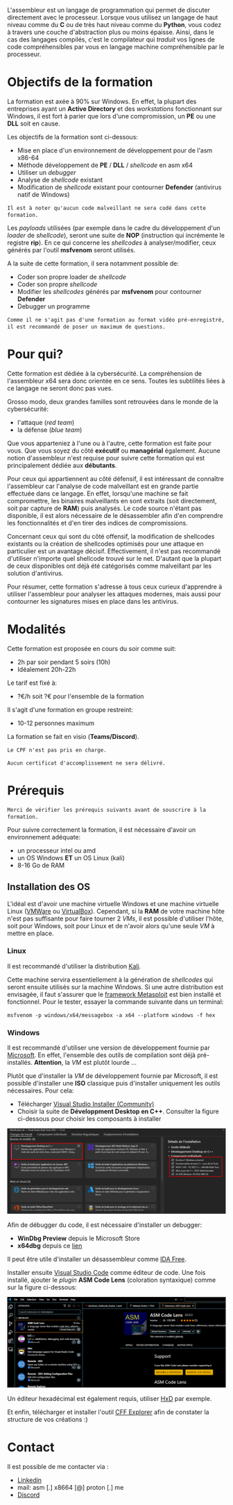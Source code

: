 L'assembleur est un langage de programmation qui permet de discuter directement avec le processeur. Lorsque vous utilisez un langage de haut niveau comme du **C** ou de très haut niveau comme du **Python**, vous codez à travers une couche d'abstraction plus ou moins épaisse. Ainsi, dans le cas des langages compilés, c'est le compilateur qui _traduit_ vos lignes de code compréhensibles par vous en langage machine compréhensible par le processeur.

# Objectifs de la formation

La formation est axée à 90% sur Windows. En effet, la plupart des entreprises ayant un **Active Directory** et des _workstations_ fonctionnant sur Windows, il est fort à parier que lors d'une compromission, un **PE** ou une **DLL** soit en cause.

Les objectifs de la formation sont ci-dessous:

* Mise en place d'un environnement de développement pour de l'asm x86-64
* Méthode développement de **PE** / **DLL** / _shellcode_ en asm x64
* Utiliser un _debugger_
* Analyse de _shellcode_ existant
* Modification de _shellcode_ existant pour contourner **Defender** (antivirus natif de Windows)

```
Il est à noter qu'aucun code malveillant ne sera codé dans cette formation. 
```

Les _payloads_ utilisées (par exemple dans le cadre du développement d'un _loader_ de _shellcode_), seront une suite de **NOP** (instruction qui incrémente le registre **rip**). En ce qui concerne les _shellcodes_ à analyser/modifier, ceux générés par l'outil **msfvenom** seront utilisés. 

A la suite de cette formation, il sera notamment possible de:

* Coder son propre loader de _shellcode_
* Coder son propre _shellcode_
* Modifier les _shellcodes_ générés par **msfvenom** pour contourner **Defender**
* Debugger un programme

```
Comme il ne s'agit pas d'une formation au format vidéo pré-enregistré, il est recommandé de poser un maximum de questions.
```

# Pour qui? 

Cette formation est dédiée à la cybersécurité. La compréhension de l'assembleur x64 sera donc orientée en ce sens. Toutes les subtilités liées à ce langage ne seront donc pas vues. 

Grosso modo, deux grandes familles sont retrouvées dans le monde de la cybersécurité:

* l'attaque (_red team_)
* la défense (_blue team_)

Que vous apparteniez à l'une ou à l'autre, cette formation est faite pour vous. Que vous soyez du côté **exécutif** ou **managérial** également. Aucune notion d'assembleur n'est requise pour suivre cette formation qui est principalement dédiée aux **débutants**.

Pour ceux qui appartiennent au côté défensif, il est intéressant de connaître l'assembleur car l'analyse de code malveillant est en grande partie effectuée dans ce langage. En effet, lorsqu'une machine se fait compromettre, les binaires malveillants en sont extraits (soit directement, soit par capture de **RAM**) puis analysés. Le code source n'étant pas disponible, il est alors nécessaire de le désassembler afin d'en comprendre les fonctionnalités et d'en tirer des indices de compromissions.

Concernant ceux qui sont du côté offensif, la modification de shellcodes existants ou la création de shellcodes optimisés pour une attaque en particulier est un avantage décisif. Effectivement, il n'est pas recommandé d'utiliser n'importe quel shellcode trouvé sur le net. D'autant que la plupart de ceux disponibles ont déjà été catégorisés comme malveillant par les solution d'antivirus.

Pour résumer, cette formation s'adresse à tous ceux curieux d'apprendre à utiliser l'assembleur pour analyser les attaques modernes, mais aussi pour contourner les signatures mises en place dans les antivirus.

# Modalités

Cette formation est proposée en cours du soir comme suit:

* 2h par soir pendant 5 soirs (10h)
* Idéalement 20h-22h

Le tarif est fixé à:

* ?€/h soit ?€ pour l'ensemble de la formation

Il s'agit d'une formation en groupe restreint:

* 10-12 personnes maximum

La formation se fait en visio (**Teams/Discord**).

```
Le CPF n'est pas pris en charge.
```

```
Aucun certificat d'accomplissement ne sera délivré.
```

# Prérequis

```
Merci de vérifier les prérequis suivants avant de souscrire à la formation.
```

Pour suivre correctement la formation, il est nécessaire d'avoir un environnement adéquate:

* un processeur intel ou amd
* un OS Windows **ET** un OS Linux (kali)
* 8-16 Go de RAM

## Installation des OS

L'idéal est d'avoir une machine virtuelle Windows et une machine virtuelle Linux ([VMWare](https://www.vmware.com/fr/products/workstation-player.html) ou [VirtualBox](https://www.virtualbox.org/)). Cependant, si la **RAM** de votre machine hôte n'est pas suffisante pour faire tourner 2 _VMs_, il est possible d'utiliser l'hôte, soit pour Windows, soit pour Linux et de n'avoir alors qu'une seule _VM_ à mettre en place.

### Linux

Il est recommandé d'utiliser la distribution [Kali](https://www.kali.org/). 

Cette machine servira essentiellement à la génération de _shellcodes_ qui seront ensuite utilisés sur la machine Windows. Si une autre distribution est envisagée, il faut s'assurer que le [framework Metasploit](https://github.com/rapid7/metasploit-framework) est bien installé et fonctionnel. Pour le tester, essayer la commande suivante dans un terminal:

```
msfvenom -p windows/x64/messagebox -a x64 --platform windows -f hex
```

### Windows

Il est recommandé d'utiliser une version de développement fournie par [Microsoft](https://developer.microsoft.com/fr-fr/windows/downloads/virtual-machines/). En effet, l'ensemble des outils de compilation sont déjà pré-installés. **Attention**, la _VM_ est plutôt lourde ...

Plutôt que d'installer la _VM_ de développement fournie par Microsoft, il est possible d'installer une **ISO** classique puis d'installer uniquement les outils nécessaires. Pour cela:

* Télécharger [Visual Studio Installer (Community)](https://visualstudio.microsoft.com/fr/downloads/)
* Choisir la suite de **Développment Desktop en C++**. Consulter la figure ci-dessous pour choisir les composants à installer

![C++ components](/img/index/cpp_components.png)

Afin de débugger du code, il est nécessaire d'installer un debugger:

* **WinDbg Preview** depuis le Microsoft Store
* **x64dbg** depuis ce [lien](https://x64dbg.com/)

Il peut être utile d'installer un désassembleur comme [IDA Free](https://hex-rays.com/ida-free/).

Installer ensuite [Visual Studio Code](https://code.visualstudio.com/download) comme éditeur de code. Une fois installé, ajouter le _plugin_ **ASM Code Lens** (coloration syntaxique) comme sur la figure ci-dessous:

![asm code lens](/img/index/asm_code_lens.png)

Un éditeur hexadécimal est également requis, utiliser [HxD](https://www.lesnumeriques.com/telecharger/hxd-hex-editor-20536) par exemple.

Et enfin, télécharger et installer l'outil [CFF Explorer](https://ntcore.com/?page_id=388) afin de constater la structure de vos créations :)

# Contact

Il est possible de me contacter via :

* [Linkedin](https://www.linkedin.com/in/hugo-bitard-827053b6/)
* mail: asm [.] x8664 [@] proton [.] me
* [Discord](https://discord.gg/w6hFH5xREu)